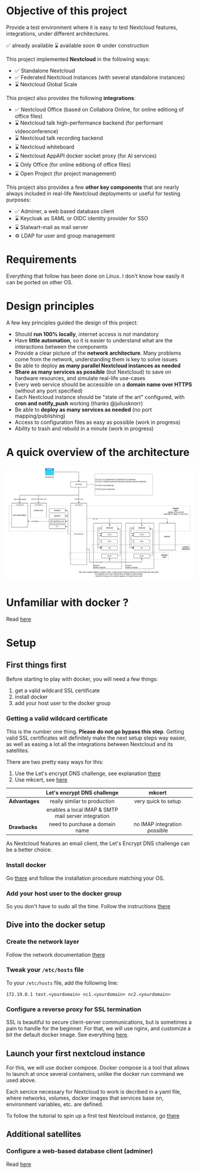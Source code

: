 # Objective of this project

Provide a test environment where it is easy to test Nextcloud features, integrations, under different architectures.

✅ already available
⌛ available soon
⚙️ under construction

This project implemented **Nextcloud** in the following ways:
- ✅ Standalone Nextcloud
- ✅ Federated Nextcloud instances (with several standalone instances)
- ⌛ Nextcloud Global Scale

This project also provides the following **integrations**:
- ✅ Nextcloud Office (based on Collabora Online, for online editiong of office files)
- ⌛ Nextcloud talk high-performance backend (for performant videoconference)
- ⌛ Nextcloud talk recording backend
- ⌛ Nextcloud whiteboard
- ⌛ Nextcloud AppAPI docker socket proxy (for AI services)
- ⌛ Only Office (for online editiong of office files)
- ⌛ Open Project (for project management)

This project also provides a few **other key components** that are nearly always included in real-life Nextcloud deployments or useful for testing purposes:
- ✅ Adminer, a web based database client
- ⌛ Keycloak as SAML or OIDC identity provider for SSO
- ⌛ Stalwart-mail as mail server
- ⚙️ LDAP for user and group management

# Requirements

Everything that follow has been done on Linux. I don't know how easily it can be ported on other OS.

# Design principles

A few key principles guided the design of this project:

- Should **run 100% locally**, internet access is not mandatory
- Have **little automation**, so it is easier to understand what are the interactions between the components
- Provide a clear picture of the **network architecture**. Many problems come from the network, understanding them is key to solve issues
- Be able to deploy **as many parallel Nextcloud instances as needed**
- **Share as many services as possible** (but Nextcloud) to save on hardware resources, and simulate real-life use-cases
- Every web service should be accessible on a **domain name over HTTPS** (without any port specified)
- Each Nextcloud instance should be "state of the art" configured, with **cron and notify_push** working (thanks @juliusknorr)
- Be able to **deploy as many services as needed** (no port mapping/publishing)
- Access to configuration files as easy as possible (work in progress)
- Ability to trash and rebuild in a minute (work in progress)

# A quick overview of the architecture

![Network architecture](./doc/network%20architecture.webp "Network architecture")

# Unfamiliar with docker ?

Read [here](./doc/familiarizewithdocker.md)

# Setup

## First things first

Before starting to play with docker, you will need a few things:

1. get a valid wildcard SSL certificate
2. install docker
3. add your host user to the docker group

### Getting a valid wildcard certificate

This is the number one thing. **Please do not go bypass this step**. Getting valid SSL certificates will definitely make the next setup steps way easier, as well as easing a lot all the integrations between Nextcloud and its satellites.

There are two pretty easy ways for this:

1. Use the Let's encrypt DNS challenge, see explanation [there](./doc/letsencryptDNSchallenge.md)
2. Use mkcert, see [here](https://github.com/FiloSottile/mkcert)

||Let's encrypt DNS challenge|mkcert|
|---|:---:|:---:|
|**Advantages**|really similar to production|very quick to setup|
||enables a local IMAP & SMTP<br /> mail server integration||
|**Drawbacks**|need to purchase a domain name|no IMAP integration possible|

As Nextcloud features an email client, the Let's Encrypt DNS challenge can be a better choice.

### Install docker

Go [there](https://docs.docker.com/engine/install/) and follow the installation procedure matching your OS.

### Add your host user to the docker group

So you don't have to sudo all the time. Follow the instructions [there](https://docs.docker.com/engine/install/linux-postinstall/)

## Dive into the docker setup

### Create the network layer

Follow the network documentation [there](./doc/Network%20setup.md)

### Tweak your `/etc/hosts` file

To your `/etc/hosts` file, add the following line:

```
172.19.0.1 test.<yourdomain> nc1.<yourdomain> nc2.<yourdomain>
```

### Configure a reverse proxy for SSL termination

SSL is beautiful to secure client-server communications, but is sometimes a pain to handle for the beginner. For that, we will use nginx, and customize a bit the default docker image. See everything [here](./apps/reverseproxy/README.md).

## Launch your first nextcloud instance

For this, we will use docker compose. Docker compose is a tool that allows to launch at once several containers, unlike the docker run command we used above.

Each sercice necessary for Nextcloud to work is decribed in a yaml file, where networks, volumes, docker images that services base on, environment variables, etc. are defined.

To follow the tutorial to spin up a first test Nextcloud instance, go [there](./apps/nextcloud/standard/README.md)

## Additional satellites

### Configure a web-based database client (adminer)

Read [here](./apps/adminer/README.md)

